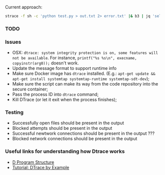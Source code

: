 
Current approach:

```bash
strace -f sh -c 'python test.py > out.txt 2> error.txt' |& b3 | jq 'select(.syscall == "openat")'
```

### TODO

### Issues

* OSX: `dtrace: system integrity protection is on, some features will not be available`. For instance, `printf("%s %s\n", execname, copyinstr(arg0));` doesn't work.
* Update the message format to support runtime info
* Make sure Docker image has `dtrace` installed. (E.g.: `apt-get update && apt-get install systemtap systemtap-runtime systemtap-sdt-dev`);
* Make sure the script can make its way from the code repository into the secure container;
* Pass the process ID into `dtrace` command;
* Kill DTrace (or let it exit when the process finishes);

### Testing

* Successfully open files should be present in the output
* Blocked attempts should be present in the output
* Successful newtwork connections should be present in the output ???
* Blocked network connections should be present in the output

### Useful links for understanding how Dtrace works

* [D Program Structure](http://dtrace.org/guide/chp-prog.html)
* [Tutorial: DTrace by Example
](https://www.oracle.com/technetwork/server-storage/solaris10/dtrace-tutorial-142317.html#Intro)